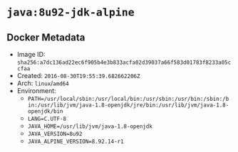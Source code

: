 # `java:8u92-jdk-alpine`

## Docker Metadata

- Image ID: `sha256:a7dc136ad22ec6f905b4e3b833acfa02d39037a66f583d01783f8233a05ccfaa`
- Created: `2016-08-30T19:55:39.682662206Z`
- Arch: `linux`/`amd64`
- Environment:
  - `PATH=/usr/local/sbin:/usr/local/bin:/usr/sbin:/usr/bin:/sbin:/bin:/usr/lib/jvm/java-1.8-openjdk/jre/bin:/usr/lib/jvm/java-1.8-openjdk/bin`
  - `LANG=C.UTF-8`
  - `JAVA_HOME=/usr/lib/jvm/java-1.8-openjdk`
  - `JAVA_VERSION=8u92`
  - `JAVA_ALPINE_VERSION=8.92.14-r1`
